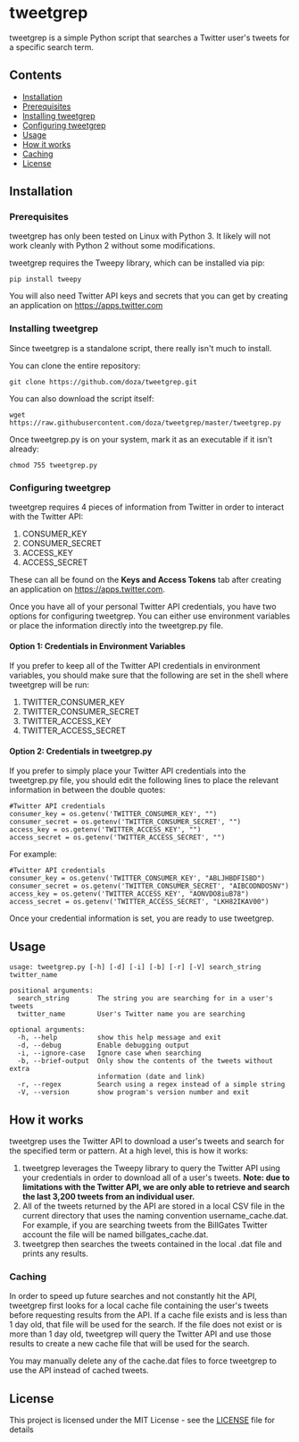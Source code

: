 # tweetgrep

tweetgrep is a simple Python script that searches a Twitter user's tweets for a specific search term.

## Contents
* [Installation](#installation)
 * [Prerequisites](#prerequisites)
 * [Installing tweetgrep](#installingtweetgrep)
 * [Configuring tweetgrep](#configuringtweetgrep)
* [Usage](#usage)
* [How it works](#howitworks)
 * [Caching](#caching)
* [License](#license)
 
<a name="installation"></a>
## Installation

<a name="prerequisites"></a>
### Prerequisites

tweetgrep has only been tested on Linux with Python 3. It likely will not work cleanly with Python 2 without some modifications.

tweetgrep requires the Tweepy library, which can be installed via pip:

```
pip install tweepy
```

You will also need Twitter API keys and secrets that you can get by creating an application on https://apps.twitter.com 

<a name="installingtweetgrep"></a>
### Installing tweetgrep

Since tweetgrep is a standalone script, there really isn't much to install.

You can clone the entire repository:

```
git clone https://github.com/doza/tweetgrep.git
```

You can also download the script itself:

```
wget https://raw.githubusercontent.com/doza/tweetgrep/master/tweetgrep.py
```

Once tweetgrep.py is on your system, mark it as an executable if it isn't already:

```
chmod 755 tweetgrep.py
```

<a name="configuringtweetgrep"></a>
### Configuring tweetgrep

tweetgrep requires 4 pieces of information from Twitter in order to interact with the Twitter API:

1. CONSUMER_KEY
2. CONSUMER_SECRET
3. ACCESS_KEY
4. ACCESS_SECRET

These can all be found on the **Keys and Access Tokens** tab after creating an application on https://apps.twitter.com.

Once you have all of your personal Twitter API credentials, you have two options for configuring tweetgrep.  You can either use environment variables or place the information directly into the tweetgrep.py file.

#### Option 1: Credentials in Environment Variables

If you prefer to keep all of the Twitter API credentials in environment variables, you should make sure that the following are set in the shell where tweetgrep will be run:

1. TWITTER_CONSUMER_KEY
2. TWITTER_CONSUMER_SECRET
3. TWITTER_ACCESS_KEY
4. TWITTER_ACCESS_SECRET

#### Option 2: Credentials in tweetgrep.py

If you prefer to simply place your Twitter API credentials into the tweetgrep.py file, you should edit the following lines to place the relevant information in between the double quotes:

```
#Twitter API credentials
consumer_key = os.getenv('TWITTER_CONSUMER_KEY', "")
consumer_secret = os.getenv('TWITTER_CONSUMER_SECRET', "")
access_key = os.getenv('TWITTER_ACCESS_KEY', "")
access_secret = os.getenv('TWITTER_ACCESS_SECRET', "")
```

For example:

```
#Twitter API credentials
consumer_key = os.getenv('TWITTER_CONSUMER_KEY', "ABLJHBDFISBD")
consumer_secret = os.getenv('TWITTER_CONSUMER_SECRET', "AIBCODNDOSNV")
access_key = os.getenv('TWITTER_ACCESS_KEY', "AONVDO8iuB78")
access_secret = os.getenv('TWITTER_ACCESS_SECRET', "LKH82IKAV00")
```

Once your credential information is set, you are ready to use tweetgrep.

<a name="usage"></a>
## Usage

```
usage: tweetgrep.py [-h] [-d] [-i] [-b] [-r] [-V] search_string twitter_name

positional arguments:
  search_string       The string you are searching for in a user's tweets
  twitter_name        User's Twitter name you are searching

optional arguments:
  -h, --help          show this help message and exit
  -d, --debug         Enable debugging output
  -i, --ignore-case   Ignore case when searching
  -b, --brief-output  Only show the contents of the tweets without extra
                      information (date and link)
  -r, --regex         Search using a regex instead of a simple string
  -V, --version       show program's version number and exit
```

<a name="howitworks"></a>
## How it works

tweetgrep uses the Twitter API to download a user's tweets and search for the specified term or pattern.  At a high level, this is how it works:

1. tweetgrep leverages the Tweepy library to query the Twitter API using your credentials in order to download all of a user's tweets. **Note: due to limitations with the Twitter API, we are only able to retrieve and search the last 3,200 tweets from an individual user.**
2. All of the tweets returned by the API are stored in a local CSV file in the current directory that uses the naming convention username_cache.dat. For example, if you are searching tweets from the BillGates Twitter account the file will be named billgates_cache.dat.
3. tweetgrep then searches the tweets contained in the local .dat file and prints any results.

<a name="caching"></a>
### Caching

In order to speed up future searches and not constantly hit the API, tweetgrep first looks for a local cache file containing the user's tweets before requesting results from the API.  If a cache file exists and is less than 1 day old, that file will be used for the search.  If the file does not exist or is more than 1 day old, tweetgrep will query the Twitter API and use those results to create a new cache file that will be used for the search.

You may manually delete any of the cache.dat files to force tweetgrep to use the API instead of cached tweets.

<a name="license"></a>
## License

This project is licensed under the MIT License - see the [LICENSE](LICENSE) file for details
